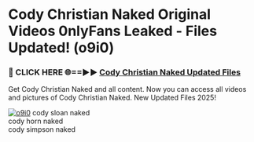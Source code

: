 # Cody Christian Naked Original Videos 0nlyFans Leaked - Files Updated! (o9i0)

<h3>🔴 CLICK HERE 🌐==►► <a href="https://tinyurl.com/up5wt9bj" rel="nofollow">Cody Christian Naked Updated Files</a></h3>

Get Cody Christian Naked and all content. Now you can access all videos and pictures of Cody Christian Naked. New Updated Files 2025!

[![o9i0](https://i.imgur.com/ABiUzMV.gif)](https://tinyurl.com/up5wt9bj)
cody sloan naked<br>
cody horn naked<br>
cody simpson naked